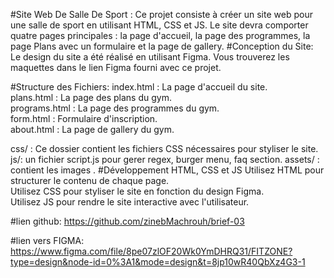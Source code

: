 #Site Web De Salle De Sport :
Ce projet consiste à créer un site web pour une salle de sport en utilisant HTML, CSS et JS. 
Le site devra comporter quatre pages principales : la page d'accueil, la page des programmes, la page Plans avec un formulaire et la page de gallery. 
#Conception du Site:
Le design du site a été réalisé en utilisant Figma. Vous trouverez les maquettes  dans le lien Figma fourni avec ce projet.

#Structure des Fichiers:
index.html : La page d'accueil du site.<br>
plans.html : La page des plans du gym.<br>
programs.html : La page des programmes du gym.<br>
form.html : Formulaire d'inscription.<br>
about.html : La page de gallery du gym.<br>

css/ : Ce dossier contient les fichiers CSS nécessaires pour styliser le site.<br>
js/: un fichier script.js pour gerer regex, burger menu, faq section.
assets/ : contient les images .
#Développement HTML, CSS et JS
Utilisez HTML pour structurer le contenu de chaque page.<br>
Utilisez CSS pour styliser le site en fonction du design Figma.<br>
Utilisez JS pour rendre le site interactive avec l'utilisateur.<br>

#lien github:
https://github.com/zinebMachrouh/brief-03

#lien vers FIGMA:
https://www.figma.com/file/8pe07zlOF20Wk0YmDHRQ31/FITZONE?type=design&node-id=0%3A1&mode=design&t=8jp10wR40QbXz4G3-1
